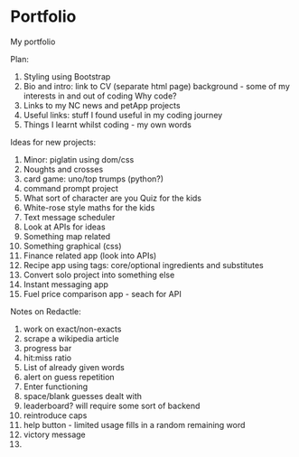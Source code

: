# Portfolio

My portfolio

Plan:

1. Styling using Bootstrap
2. Bio and intro: link to CV (separate html page)
   background - some of my interests in and out of coding
   Why code?
3. Links to my NC news and petApp projects
4. Useful links: stuff I found useful in my coding journey
5. Things I learnt whilst coding - my own words

Ideas for new projects:

1. Minor: piglatin using dom/css
2. Noughts and crosses
3. card game: uno/top trumps (python?)
4. command prompt project
5. What sort of character are you Quiz for the kids
6. White-rose style maths for the kids
7. Text message scheduler
8. Look at APIs for ideas
9. Something map related
10. Something graphical (css)
11. Finance related app (look into APIs)
12. Recipe app using tags: core/optional ingredients and substitutes
13. Convert solo project into something else
14. Instant messaging app
15. Fuel price comparison app - seach for API

Notes on Redactle:

1. work on exact/non-exacts
2. scrape a wikipedia article
3. progress bar
4. hit:miss ratio
5. List of already given words
6. alert on guess repetition
7. Enter functioning
8. space/blank guesses dealt with
9. leaderboard? will require some sort of backend
10. reintroduce caps
11. help button - limited usage fills in a random remaining word
12. victory message
13.

